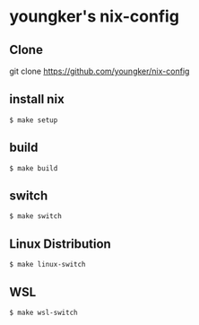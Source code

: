 # youngker's nix-config

## Clone
git clone https://github.com/youngker/nix-config

## install nix
``` shell
$ make setup
```

## build
``` shell
$ make build
```

## switch
``` shell
$ make switch
```

## Linux Distribution
``` shell
$ make linux-switch
```

## WSL
``` shell
$ make wsl-switch
```
